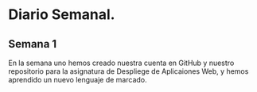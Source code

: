# Diario Semanal.

## Semana 1

En la semana uno hemos creado nuestra cuenta en GitHub y nuestro repositorio para la asignatura de Despliege de Aplicaiones Web, y hemos aprendido un nuevo lenguaje de marcado.


